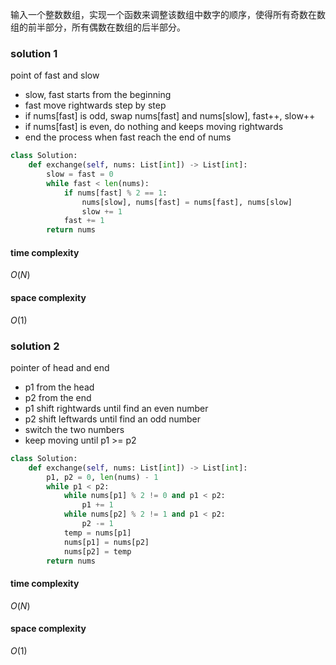 输入一个整数数组，实现一个函数来调整该数组中数字的顺序，使得所有奇数在数组的前半部分，所有偶数在数组的后半部分。

### solution 1
point of fast and slow
- slow, fast starts from the beginning
- fast move rightwards step by step
- if nums[fast] is odd, swap nums[fast] and nums[slow], fast++, slow++
- if nums[fast] is even, do nothing and keeps moving rightwards
- end the process when fast reach the end of nums

```python
class Solution:
    def exchange(self, nums: List[int]) -> List[int]:
        slow = fast = 0
        while fast < len(nums):
            if nums[fast] % 2 == 1:
                nums[slow], nums[fast] = nums[fast], nums[slow]
                slow += 1
            fast += 1
        return nums
```
#### time complexity 
$O(N)$
#### space complexity
$O(1)$

### solution 2
pointer of head and end
- p1 from the head
- p2 from the end
- p1 shift rightwards until find an even number
- p2 shift leftwards until find an odd number
- switch the two numbers
- keep moving until p1 >= p2 
  
```python
class Solution:
    def exchange(self, nums: List[int]) -> List[int]:
        p1, p2 = 0, len(nums) - 1
        while p1 < p2:
            while nums[p1] % 2 != 0 and p1 < p2:
                p1 += 1
            while nums[p2] % 2 != 1 and p1 < p2:
                p2 -= 1
            temp = nums[p1]
            nums[p1] = nums[p2]
            nums[p2] = temp
        return nums
```

#### time complexity 
$O(N)$
#### space complexity
$O(1)$